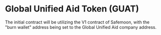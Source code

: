 # Global Unified Aid Token (GUAT)

The initial contract will be utilizing the V1 contract of Safemoon, with the "burn wallet" address being set to the Global Unified Aid company address.